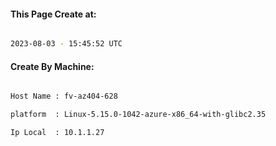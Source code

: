 
   
#### This Page Create at:

```bash

2023-08-03 - 15:45:52 UTC

```

#### Create By Machine:

```bash

Host Name : fv-az404-628

platform  : Linux-5.15.0-1042-azure-x86_64-with-glibc2.35

Ip Local  : 10.1.1.27

```

